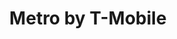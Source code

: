 ---
title: "Metro by T-Mobile"
url: /tallahassee/metro-by-t-mobile-north-monroe-street/
shop: Handy
---